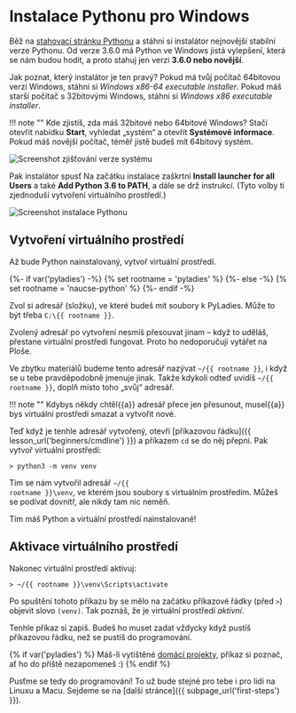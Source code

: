 # Instalace Pythonu pro Windows

Běž na [stahovací stránku Pythonu](https://www.python.org/downloads/)
a stáhni si instalátor nejnovější stabilní verze Pythonu. Od verze 3.6.0 má Python ve Windows jistá
vylepšení, která se nám budou hodit, a proto stahuj jen verzi **3.6.0 nebo novější**.

Jak poznat, který instalátor je ten pravý?
Pokud má tvůj počítač 64bitovou verzi Windows, stáhni si *Windows x86-64 executable installer*.
Pokud máš starší počítač s 32bitovými Windows, stáhni si *Windows x86 executable installer*.

!!! note ""
    Kde zjistíš, zda máš 32bitové nebo 64bitové Windows? Stačí otevřít nabídku
    **Start**, vyhledat „systém“ a otevřít **Systémové informace**.
    Pokud máš novější počítač, téměř jistě budeš mít 64bitový systém.

![Screenshot zjišťování verze systému](windows_32v64-bit.png)

Pak instalátor spusť
Na začátku instalace zaškrtni **Install launcher for all Users**
a také **Add Python 3.6 to PATH**,
a dále se drž instrukcí.
(Tyto volby ti zjednoduší vytvoření virtuálního prostředí.)

![Screenshot instalace Pythonu](windows_add_python_to_path.png)


## Vytvoření virtuálního prostředí

<!-- Pozn. Tahle sekce je velice podobná pro Linux, Mac i Windows;
     měníš-li ji, koukni se jestli není změna potřeba i jinde. -->

Až bude Python nainstalovaný, vytvoř virtuální prostředí.

{%- if var('pyladies') -%}
{% set rootname = 'pyladies' %}
{%- else -%}
{% set rootname = 'naucse-python' %}
{%- endif -%}

Zvol si adresář (složku), ve které budeš mít soubory k PyLadies.
Může to být třeba `C:\{{ rootname }}`.

Zvolený adresář po vytvoření nesmíš přesouvat jinam – když to uděláš,
přestane virtuální prostředí fungovat.
Proto ho nedoporučuji vytářet na Ploše.

Ve zbytku materiálů budeme tento adresář nazývat <code class="pythondir">~/{{ rootname }}</code>,
i když se u tebe pravděpodobně jmenuje jinak.
Takže kdykoli odteď uvidíš <code class="pythondir">~/{{ rootname }}</code>,
doplň místo toho „svůj“ adresář.

!!! note ""
    Kdybys někdy chtěl{{a}} adresář přece jen přesunout,
    musel{{a}} bys virtuální prostředí smazat a vytvořit nové.

Teď když je tenhle adresář vytvořený, otevři [příkazovou řádku]({{ lesson_url('beginners/cmdline') }})
a příkazem `cd` se do něj přepni.
Pak vytvoř virtuální prostředí:

```shell
> python3 -m venv venv
```

Tím se nám vytvořil adresář <code><span class="pythondir">~/{{ rootname }}</span>\venv</code>,
ve kterém jsou soubory s virtuálním prostředím.
Můžeš se podívat dovnitř, ale nikdy tam nic neměň.

Tím máš Python a virtuální prostředí nainstalované!

## Aktivace virtuálního prostředí

Nakonec virtuální prostředí aktivuj:

<pre><code>&gt; <span class="pythondir">~/{{ rootname }}</span>\venv\Scripts\activate
</code></pre>

Po spuštění tohoto příkazu by se mělo na začátku příkazové řádky
(před `>`) objevit slovo `(venv)`.
Tak poznáš, že je virtuální prostředí *aktivní*.

Tenhle příkaz si zapiš. Budeš ho muset zadat vždycky když pustíš příkazovou řádku,
než se pustíš do programování.

{% if var('pyladies') %}
Máš-li vytištěné <a href="http://pyladies.cz/v1/s001-install/handout/handout.pdf">domácí projekty</a>,
příkaz si poznač, ať ho do příště nezapomeneš :)
{% endif %}

Pusťme se tedy do programování!
To už bude stejné pro tebe i pro lidi na Linuxu a Macu.
Sejdeme se na [další stránce]({{ subpage_url('first-steps') }}).
